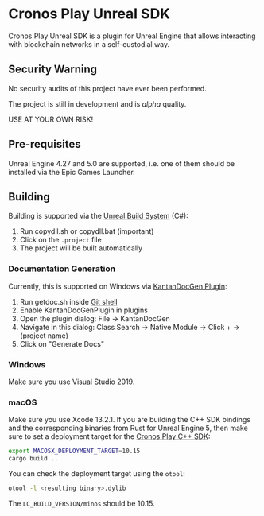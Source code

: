 # Cronos Play Unreal SDK
Cronos Play Unreal SDK is a plugin for Unreal Engine that allows interacting with blockchain
networks in a self-custodial way.

## Security Warning

No security audits of this project have ever been performed.

The project is still in development and is *alpha* quality. 

USE AT YOUR OWN RISK!

## Pre-requisites
Unreal Engine 4.27 and 5.0 are supported, i.e. one of them should be installed via the Epic Games Launcher.

## Building
Building is supported via the [Unreal Build System](https://docs.unrealengine.com/4.27/en-US/ProductionPipelines/UnrealBuildSystem/) (C#):

1. Run copydll.sh or copydll.bat (important)
2. Click on the `.project` file
3. The project will be built automatically

### Documentation Generation
Currently, this is supported on Windows via [KantanDocGen Plugin](https://github.com/kamrann/KantanDocGenPlugin):

1. Run getdoc.sh inside [Git shell](https://gitforwindows.org)
2. Enable KantanDocGenPlugin in plugins 
3. Open the plugin dialog: File -> KantanDocGen 
4. Navigate in this dialog: Class Search -> Native Module -> Click + -> (project name)
5. Click on "Generate Docs"

### Windows
Make sure you use Visual Studio 2019. 

###  macOS
Make sure you use Xcode 13.2.1.
If you are building the C++ SDK bindings and the corresponding binaries from Rust for Unreal Engine 5,
then make sure to set a deployment target for the [Cronos Play C++ SDK](https://github.com/crypto-com/play-cpp-sdk):

```bash
export MACOSX_DEPLOYMENT_TARGET=10.15
cargo build ..
```

You can check the deployment target using the `otool`:
```bash
otool -l <resulting binary>.dylib
```

The `LC_BUILD_VERSION/minos` should be 10.15.



